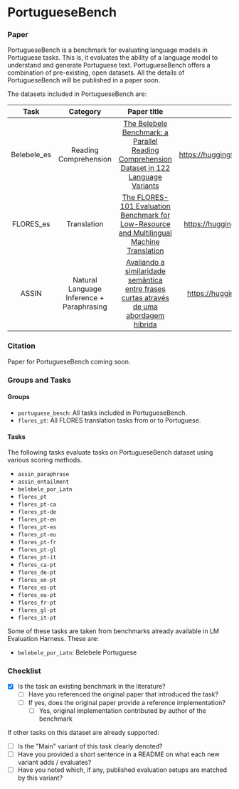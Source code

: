 # PortugueseBench

### Paper

PortugueseBench is a benchmark for evaluating language models in Portuguese tasks. This is, it evaluates the ability of a language model to understand and generate Portuguese text. PortugueseBench offers a combination of pre-existing, open datasets. All the details of PortugueseBench will be published in a paper soon.

The datasets included in PortugueseBench are:

| Task          | Category       | Paper title          | Homepage  |
|:-------------:|:-----:|:-------------:|:-----:|
| Belebele_es | Reading Comprehension | [The Belebele Benchmark: a Parallel Reading Comprehension Dataset in 122 Language Variants](https://arxiv.org/abs/2308.16884) | https://huggingface.co/datasets/facebook/belebele |
| FLORES_es | Translation | [The FLORES-101  Evaluation Benchmark for Low-Resource and Multilingual Machine Translation](https://arxiv.org/abs/2106.03193) | https://huggingface.co/datasets/facebook/flores |
| ASSIN | Natural Language Inference + Paraphrasing | [Avaliando a similaridade semântica entre frases curtas através de uma abordagem híbrida](https://aclanthology.org/W17-6612/) | https://huggingface.co/datasets/nilc-nlp/assin |


### Citation
Paper for PortugueseBench coming soon.

### Groups and Tasks

#### Groups

- `portuguese_bench`: All tasks included in PortugueseBench.
- `flores_pt`: All FLORES translation tasks from or to Portuguese.

#### Tasks

The following tasks evaluate tasks on PortugueseBench dataset using various scoring methods.
  - `assin_paraphrase`
  - `assin_entailment`
  - `belebele_por_Latn`
  - `flores_pt`
  - `flores_pt-ca`
  - `flores_pt-de`
  - `flores_pt-en`
  - `flores_pt-es`
  - `flores_pt-eu`
  - `flores_pt-fr`
  - `flores_pt-gl`
  - `flores_pt-it`
  - `flores_ca-pt`
  - `flores_de-pt`
  - `flores_en-pt`
  - `flores_es-pt`
  - `flores_eu-pt`
  - `flores_fr-pt`
  - `flores_gl-pt`
  - `flores_it-pt`

Some of these tasks are taken from benchmarks already available in LM Evaluation Harness. These are:
- `belebele_por_Latn`: Belebele Portuguese


### Checklist

* [x] Is the task an existing benchmark in the literature?
  * [ ] Have you referenced the original paper that introduced the task?
  * [ ] If yes, does the original paper provide a reference implementation?
    * [ ] Yes, original implementation contributed by author of the benchmark

If other tasks on this dataset are already supported:
* [ ] Is the "Main" variant of this task clearly denoted?
* [ ] Have you provided a short sentence in a README on what each new variant adds / evaluates?
* [ ] Have you noted which, if any, published evaluation setups are matched by this variant?
